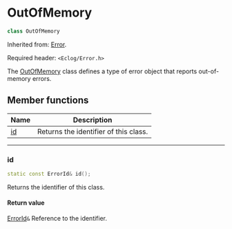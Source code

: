 # OutOfMemory

```c++
class OutOfMemory
```

Inherited from: [Error](Error.md).

Required header: `<Eclog/Error.h>`

The [OutOfMemory](OutOfMemory.md) class defines a type of error object that reports out-of-memory errors.

## Member functions

| Name      | Description                           |
| --------- | ------------------------------------- |
| [id](#id) | Returns the identifier of this class. |

* * *

### id

```c++
static const ErrorId& id();
```

Returns the identifier of this class.

#### Return value

[ErrorId](ErrorId.md)`&` Reference to the identifier.